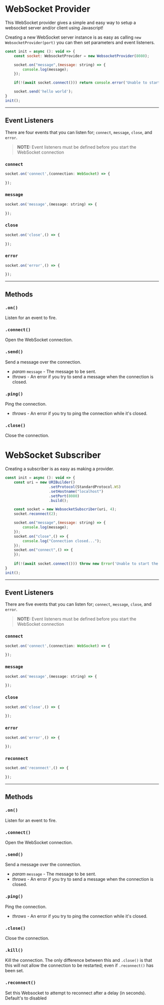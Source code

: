 # WebSocket Provider

This WebSocket provider gives a simple and easy way to setup a websocket server and/or client using Javascript!

Creating a new WebSocket server instance is as easy as calling `new WebsocketProvider(port)` you can then set parameters and event listeners.
```javascript
const init = async (): void => {
    const socket: WebsocketProvider = new WebsocketProvider(8080);

    socket.on("message",(message: string) => {
        console.log(message);
    });

    if(!(await socket.connect())) return console.error('Unable to start the connection!');

    socket.send('hello world');
}
init();
```
---
## Event Listeners
There are four events that you can listen for; `connect`, `message`, `close`, and `error`.
> **NOTE:** Event listeners must be defined before you start the WebSocket connection

### `connect`
```javascript
socket.on('connect',(connection: WebSocket) => {
    
});
```
### `message`
```javascript
socket.on('message',(message: string) => {
    
});
```
### `close`
```javascript
socket.on('close',() => {
    
});
```
### `error`
```javascript
socket.on('error',() => {
    
});
```
---
## Methods
### `.on()`
Listen for an event to fire.
### `.connect()`
Open the WebSocket connection.
### `.send()`
Send a message over the connection.
- *param* `message` - The message to be sent.
- *throws* - An error if you try to send a message when the connection is closed.
### `.ping()`
Ping the connection.
- *throws* - An error if you try to ping the connection while it's closed.
### `.close()`
Close the connection.


# WebSocket Subscriber

Creating a subscriber is as easy as making a provider.
```javascript
const init = async (): void => {
    const uri = new URIBuilder()
                    .setProtocol(StandardProtocol.WS)
                    .setHostname("localhost")
                    .setPort(8080)
                    .build();

    const socket = new WebsocketSubscriber(uri, 4);
    socket.reconnect(2);

    socket.on("message",(message: string) => {
        console.log(message);
    });
    socket.on("close",() => {
        console.log("Connection closed...");
    });
    socket.on("connect",() => {
    });
    
    if(!(await socket.connect())) throw new Error('Unable to start the connection!');
}
init();
```
---
## Event Listeners
There are five events that you can listen for; `connect`, `message`, `close`, and `error`.
> **NOTE:** Event listeners must be defined before you start the WebSocket connection

### `connect`
```javascript
socket.on('connect',(connection: WebSocket) => {
    
});
```
### `message`
```javascript
socket.on('message',(message: string) => {
    
});
```
### `close`
```javascript
socket.on('close',() => {
    
});
```
### `error`
```javascript
socket.on('error',() => {
    
});
```
### `reconnect`
```javascript
socket.on('reconnect',() => {
    
});
```
---
## Methods
### `.on()`
Listen for an event to fire.
### `.connect()`
Open the WebSocket connection.
### `.send()`
Send a message over the connection.
- *param* `message` - The message to be sent.
- *throws* - An error if you try to send a message when the connection is closed.
### `.ping()`
Ping the connection.
- *throws* - An error if you try to ping the connection while it's closed.
### `.close()`
Close the connection.
### `.kill()`
Kill the connection. The only difference between this and `.close()` is that this will not allow the connection to be restarted; even if `.reconnect()` has been set.

### `.reconnect()`
Set this Websocket to attempt to reconnect after a delay (in seconds). Default's to disabled

